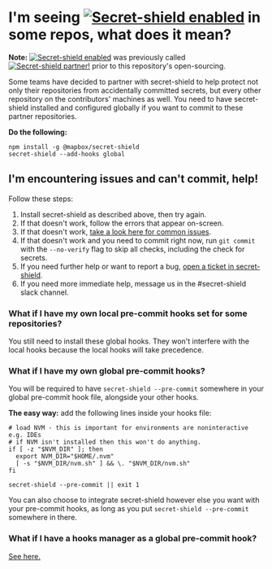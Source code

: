 # I'm seeing [![Secret-shield enabled](https://github.com/mapbox/secret-shield/blob/assets/secret-shield-enabled-badge.svg)](https://github.com/mapbox/secret-shield/blob/main/docs/enabledBadge.md) in some repos, what does it mean?

**Note:** [![Secret-shield enabled](https://github.com/mapbox/secret-shield/blob/assets/secret-shield-enabled-badge.svg)](https://github.com/mapbox/secret-shield/blob/main/docs/enabledBadge.md) was previously called [![Secret-shield partner!](https://github.com/mapbox/secret-shield/blob/assets/partner-badge.svg)](https://github.com/mapbox/secret-shield/blob/main/docs/partnerBadge.md) prior to this repository's open-sourcing.

Some teams have decided to partner with secret-shield to help protect not only their repositories from accidentally committed secrets, but every other repository on the contributors' machines as well. You need to have secret-shield installed and configured globally if you want to commit to these partner repositories.

**Do the following:**

```
npm install -g @mapbox/secret-shield
secret-shield --add-hooks global
```

## I'm encountering issues and can't commit, help!

Follow these steps:
1. Install secret-shield as described above, then try again.
2. If that doesn't work, follow the errors that appear on-screen.
3. If that doesn't work, [take a look here for common issues](https://github.com/mapbox/secret-shield/blob/master/docs/commonIssues.md).
4. If that doesn't work and you need to commit right now, run `git commit` with the `--no-verify` flag to skip all checks, including the check for secrets.
5. If you need further help or want to report a bug, [open a ticket in secret-shield](https://github.com/mapbox/secret-shield/issues/new).
6. If you need more immediate help, message us in the #secret-shield slack channel.

### What if I have my own local pre-commit hooks set for some repositories?

You still need to install these global hooks. They won't interfere with the local hooks because the local hooks will take precedence.

### What if I have my own global pre-commit hooks?

You will be required to have `secret-shield --pre-commit` somewhere in your global pre-commit hook file, alongside your other hooks.

**The easy way:** add the following lines inside your hooks file:

```
# load NVM - this is important for environments are noninteractive e.g. IDEs
# if NVM isn't installed then this won't do anything.
if [ -z "$NVM_DIR" ]; then
  export NVM_DIR="$HOME/.nvm"
  [ -s "$NVM_DIR/nvm.sh" ] && \. "$NVM_DIR/nvm.sh"
fi

secret-shield --pre-commit || exit 1
```

You can also choose to integrate secret-shield however else you want with your pre-commit hooks, as long as you put `secret-shield --pre-commit` somewhere in there.

### What if I have a hooks manager as a global pre-commit hook?

[See here.](./commonIssues.md#global-hooks-managers)
